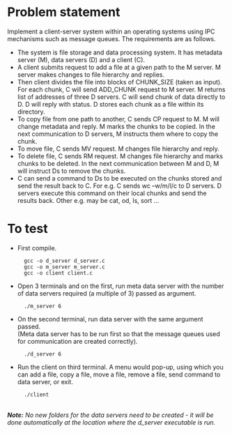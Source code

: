 # Problem statement

Implement a client-server system within an operating systems using IPC mechanisms such
as message queues. The requirements are as follows.
* The system is file storage and data processing system. It has metadata server (M), data
servers (D) and a client (C).
* A client submits request to add a file at a given path to the M server. M server makes
changes to file hierarchy and replies. 
* Then client divides the file into blocks of CHUNK_SIZE (taken as input). For each chunk,
C will send ADD_CHUNK request to M server. M returns list of addresses of three D
servers. C will send chunk of data directly to D. D will reply with status. D stores each
chunk as a file within its directory.
* To copy file from one path to another, C sends CP request to M. M will change metadata
and reply. M marks the chunks to be copied. In the next communication to D servers, M
instructs them where to copy the chunk.
* To move file, C sends MV request. M changes file hierarchy and reply.
* To delete file, C sends RM request. M changes file hierarchy and marks chunks to be
deleted. In the next communication between M and D, M will instruct Ds to remove the
chunks.
* C can send a command to Ds to be executed on the chunks stored and send the result
back to C. For e.g. C sends wc –w/m/l/c to D servers. D servers execute this command
on their local chunks and send the results back. Other e.g. may be cat, od, ls, sort …
# To test
* First compile.
        
        gcc -o d_server d_server.c
        gcc -o m_server m_server.c
        gcc -o client client.c

* Open 3 terminals and on the first, run meta data server with the number of data servers required (a multiple of 3) passed as argument.
        
        ./m_server 6
* On the second terminal, run data server with the same argument passed. <br>
(Meta data server has to be run first so that the message queues used for communication are created correctly).
        
        ./d_server 6
* Run the client on third terminal. A menu would pop-up, using which you can add a file, copy a file, move a file, remove a file, send command to data server, or exit. 
        
        ./client
<br>
<i><b>Note:</b> No new folders for the data servers need to be created - it will be done automatically at the location where the d_server executable is run.<i>
